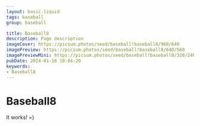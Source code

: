 ```yaml
---
layout: basic.liquid
tags: baseball
group: baseball

title: Baseball8
description: Page description
imageCover: https://picsum.photos/seed/baseball!baseball8/960/640
imagePreview: https://picsum.photos/seed/baseball!baseball8/640/560
imagePreviewMini: https://picsum.photos/seed/baseball!baseball8/320/240
pubDate: 2024-01-16 10:04:20
keywords:
- Baseball8
---
```


# Baseball8

It works! =)

